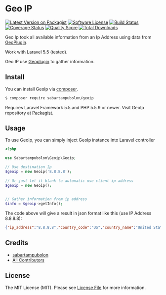 # Geo IP

[![Latest Version on Packagist][ico-version]][link-packagist]
[![Software License][ico-license]](LICENSE.md)
[![Build Status][ico-travis]][link-travis]
[![Coverage Status][ico-scrutinizer]][link-scrutinizer]
[![Quality Score][ico-code-quality]][link-code-quality]
[![Total Downloads][ico-downloads]][link-downloads]

Geo Ip took all available information from an Ip Address using data from [GeoPlugin](http://www.geoplugin.net). 

Work with Laravel 5.5 (tested). 

Geo IP use [Geoplugin](http://www.geoplugin.net) to gather information.


## Install

You can install GeoIp via [composer](https://getcomposer.org/). 

``` bash
$ composer require sabartampubolon/geoip
```
Requires Laravel Framework 5.5 and PHP 5.5.9 or newer. Visit GeoIp repository at [Packagist](https://packagist.org/packages/sabartampubolon/geoip).

## Usage

To use GeoIp, you can simply inject GeoIp instance into Laravel controller

``` php
<?php

use Sabartampubolon\Geoip\Geoip;

// Use destination Ip
$geoip = new Geoip('8.8.8.8');
 
// Or just let it blank to automatic use client ip address
$geoip = new Geoip();
 
  
// Gather information from ip address
$info = $geoip->getInfo();
```

The code above will give a result in json format like this (use IP Address 8.8.8.8):

``` json
{"ip_address":"8.8.8.8","country_code":"US","country_name":"United States","city":"Mountain View","region":"CA","region_name":"California","region_code":"CA","latitude":"37.3845","longitude":"-122.0881"}
```
<!--

## Change log

Please see [CHANGELOG](CHANGELOG.md) for more information on what has changed recently.

## Testing

``` bash
$ composer test
```

## Contributing

Please see [CONTRIBUTING](CONTRIBUTING.md) and [CODE_OF_CONDUCT](CODE_OF_CONDUCT.md) for details.

## Security

If you discover any security related issues, please email sabartampubolon@gmail.com instead of using the issue tracker.
-->

## Credits

- [sabartampubolon][link-author]
- [All Contributors][link-contributors]

## License

The MIT License (MIT). Please see [License File](LICENSE.md) for more information.

[ico-version]: https://img.shields.io/packagist/v/sabartampubolon/geoip.svg?style=flat-square
[ico-license]: https://img.shields.io/badge/license-MIT-brightgreen.svg?style=flat-square
[ico-travis]: https://img.shields.io/travis/sabartampubolon/geoip/master.svg?style=flat-square
[ico-scrutinizer]: https://img.shields.io/scrutinizer/coverage/g/sabartampubolon/geoip.svg?style=flat-square
[ico-code-quality]: https://img.shields.io/scrutinizer/g/sabartampubolon/geoip.svg?style=flat-square
[ico-downloads]: https://img.shields.io/packagist/dt/sabartampubolon/geoip.svg?style=flat-square

[link-packagist]: https://packagist.org/packages/sabartampubolon/geoip
[link-travis]: https://travis-ci.org/sabartampubolon/geoip
[link-scrutinizer]: https://scrutinizer-ci.com/g/sabartampubolon/geoip/code-structure
[link-code-quality]: https://scrutinizer-ci.com/g/sabartampubolon/geoip
[link-downloads]: https://packagist.org/packages/sabartampubolon/geoip
[link-author]: https://github.com/sabartampubolon
[link-contributors]: ../../contributors